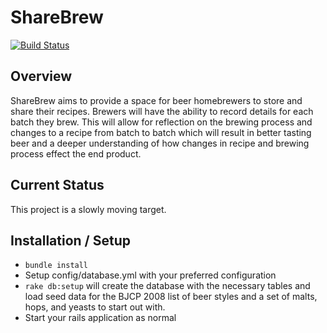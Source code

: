ShareBrew
==========
[![Build Status](https://secure.travis-ci.org/RyanHouston/share-brew.png?branch=master)](https://travis-ci.org/RyanHouston/share-brew)

Overview
---------
ShareBrew aims to provide a space for beer homebrewers to store and share
their recipes. Brewers will have the ability to record details for each
batch they brew. This will allow for reflection on the brewing process
and changes to a recipe from batch to batch which will result in better
tasting beer and a deeper understanding of how changes in recipe and
brewing process effect the end product.

Current Status
--------------
This project is a slowly moving target.

Installation / Setup
---------------------
- ```bundle install```
- Setup config/database.yml with your preferred configuration
- ```rake db:setup``` will create the database with the necessary tables and
  load seed data for the BJCP 2008 list of beer styles and a set of malts,
  hops, and yeasts to start out with.
- Start your rails application as normal
